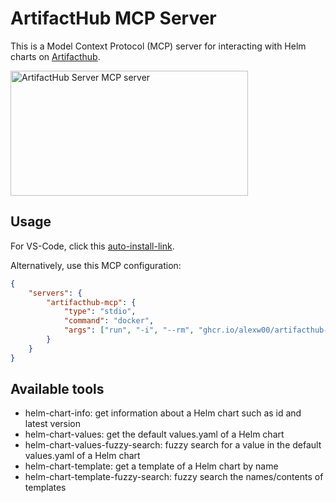 # ArtifactHub MCP Server

This is a Model Context Protocol (MCP) server for interacting with Helm charts on [Artifacthub](https://artifacthub.io/).

<a href="https://glama.ai/mcp/servers/@AlexW00/artifacthub-mcp">
  <img width="380" height="200" src="https://glama.ai/mcp/servers/@AlexW00/artifacthub-mcp/badge" alt="ArtifactHub Server MCP server" />
</a>

## Usage

For VS-Code, click this [auto-install-link](https://insiders.vscode.dev/redirect/mcp/install?name=artifacthub-mcp&config=%7B%22command%22%3A%22docker%22%2C%22args%22%3A%5B%22run%22%2C%22-i%22%2C%22--rm%22%2C%22ghcr.io%2Falexw00%2Fartifacthub-mcp%3Alatest%22%5D%7D).

Alternatively, use this MCP configuration:

```json
{
	"servers": {
		"artifacthub-mcp": {
			"type": "stdio",
			"command": "docker",
			"args": ["run", "-i", "--rm", "ghcr.io/alexw00/artifacthub-mcp"]
		}
	}
}
```

## Available tools

- helm-chart-info: get information about a Helm chart such as id and latest version
- helm-chart-values: get the default values.yaml of a Helm chart
- helm-chart-values-fuzzy-search: fuzzy search for a value in the default values.yaml of a Helm chart
- helm-chart-template: get a template of a Helm chart by name
- helm-chart-template-fuzzy-search: fuzzy search the names/contents of templates